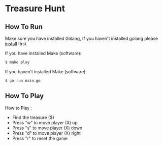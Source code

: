 # Treasure Hunt

## How To Run

Make sure you have installed Golang, If you haven't installed golang please [install](https://golang.org/doc/install) first.

If you have installed Make (software):

```sh
$ make play
```

If you haven't installed Make (software):

```sh
$ go run main.go
```



## How To Play

How to Play :
- Find the treasure ($)
- Press "w" to move player (X) up
- Press "s" to move player (X) down
- Press "d" to move player (X) right
- Press "r" to reset the game
